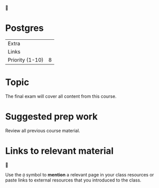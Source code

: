 <span class="icon">💯</span>

Postgres
========

<table><tbody><tr class="odd"><td>Extra</td><td></td></tr><tr class="even"><td>Links</td><td></td></tr><tr class="odd"><td>Priority (1-10)</td><td><span class="selected-value select-value-color-gray">8</span></td></tr></tbody></table>

Topic
=====

The final exam will cover all content from this course.

Suggested prep work
===================

Review all previous course material.

Links to relevant material
==========================

<span class="icon">📌</span>

Use the `@` symbol to **mention** a relevant page in your class resources or paste links to external resources that you introduced to the class.
